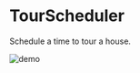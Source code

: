 # TourScheduler
Schedule a time to tour a house.
<!-- https://jamangi.github.io/TourScheduler/home.html -->

![demo](https://github.com/jamangi/TourScheduler/blob/master/images/mobilehouses.gif)
